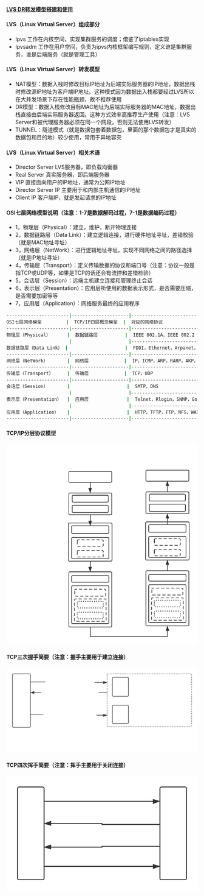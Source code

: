 #### [LVS DR转发模型搭建和使用][1]

#### LVS（Linux Virtual Server）组成部分
 - Ipvs 工作在内核空间，实现集群服务的调度；借鉴了iptables实现
 - Ipvsadm 工作在用户空间，负责为ipvs内核框架编写规则，定义谁是集群服务，谁是后端服务（就是管理工具）
 
#### LVS（Linux Virtual Server）转发模型
 - NAT模型：数据入栈时修改目标IP地址为后端实际服务器的IP地址，数据出栈时修改源IP地址为客户端IP地址。这种模式因为数据出入栈都要经过LVS所以在大并发场景下存在性能瓶颈，故不推荐使用
 - DR模型：数据入栈修改目标MAC地址为后端实际服务器的MAC地址，数据出栈直接由后端实际服务器返回。这种方式效率高推荐生产使用（注意：LVS Server和被代理服务器必须在同一个网段，否则无法使用LVS转发）
 - TUNNEL：隧道模式（就是数据包套着数据包，里面的那个数据包才是真实的数据包和目的地）较少使用，常用于异地容灾
 
#### LVS（Linux Virtual Server）相关术语
 - Director Server LVS服务器，即负载均衡器
 - Real Server 真实服务器，即后端服务器
 - VIP 直接面向用户的IP地址，通常为公网IP地址
 - Director Server IP 主要用于和内部主机通信的IP地址
 - Client IP 客户端IP，就是发起请求的IP地址
 
#### OSI七层网络模型说明（注意：1-7是数据解码过程，7-1是数据编码过程）
 - 1，物理层（Physical）：建立，维护，断开物理连接
 - 2，数据链路层（Data Link）：建立逻辑连接，进行硬件地址寻址，差错校验（就是MAC地址寻址）
 - 3，网络层（NetWork）：进行逻辑地址寻址，实现不同网络之间的路径选择（就是IP地址寻址）
 - 4，传输层（Transport）：定义传输数据的协议和端口号（注意：协议一般是指TCP或UDP等，如果是TCP的话还会有流控和差错检验）
 - 5，会话层（Session）：远端主机建立连接和管理终止会话
 - 6，表示层（Presentation）：应用层所使用的数据表示形式，是否需要压缩，是否需要加密等等
 - 7，应用层（Application）：网络服务最终的应用程序
 ```bash
-----------------------|---------------------|------------------------------------------|
OSI七层网络模型         |  TCP/IP四层概念模型  |  对应的网络协议                           |
-----------------------|---------------------|------------------------------------------|
物理层（Physical）      |  数据链路层          |  IEEE 802.1A，IEEE 802.2 到 IEEE 802.11  |
                        |                     |------------------------------------------|
数据链路层（Data Link） |                     |  FDDI，Ethernet，Arpanet，PDN，SLIP，PPP  |
-----------------------|---------------------|------------------------------------------|
网络层（NetWork）       |  网络层             |  IP，ICMP，ARP，RARP，AKP，UUCP           |
-----------------------|---------------------|------------------------------------------|
传输层（Transport）     |  传输层             |  TCP，UDP                                |
-----------------------|---------------------|------------------------------------------|
会话层（Session）       |                     |  SMTP，DNS                               |
                        |                     |------------------------------------------| 
表示层（Presentation）  |  应用层              |  Telnet，Rlogin，SNMP，Gopher            |
                        |                     |------------------------------------------|
应用层（Application）   |                     |  HTTP，TFTP，FTP，NFS，WAIS，SMTP         |
-----------------------|---------------------|------------------------------------------|
 ```
#### TCP/IP分层协议模型
![object](https://github.com/firechiang/linux-test/blob/master/linux-test-lvs/image/tcp-ip.svg)
#### TCP三次握手简要（注意：握手主要用于建立连接）
![object](https://github.com/firechiang/linux-test/blob/master/linux-test-lvs/image/tcp-shake.svg)
#### TCP四次挥手简要（注意：挥手主要用于关闭连接）
![object](https://github.com/firechiang/linux-test/blob/master/linux-test-lvs/image/tcp-wave.svg)


[1]: https://github.com/firechiang/linux-test/tree/master/linux-test-lvs/docs/ipvsadm-use.md
